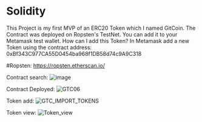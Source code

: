# Solidity
This Project is my first MVP of an ERC20 Token which I named GitCoin. The Contract was deployed on Ropsten's TestNet. You can add it to your Metamask test wallet. How can I add this Token? In Metamask add a new Token using the contract address: 0xBf343C977CA55D0454ba968f1DB58d74c9A9C318 

#Ropsten: https://ropsten.etherscan.io/

Contract search:
![image](https://user-images.githubusercontent.com/19257853/181159566-95b474d4-dcbf-45f2-9b45-06bdaa7a07c1.png)

Contract Deployed:
![GTC06](https://user-images.githubusercontent.com/19257853/150061846-d7197bfb-a50b-4df5-a9aa-652a737ae21d.png)

Token add:
![GTC_IMPORT_TOKENS](https://user-images.githubusercontent.com/19257853/150061862-74a882b6-7e97-48de-99bf-937d436977ec.png)

Token view:
![Token_view](https://user-images.githubusercontent.com/19257853/150061976-8f692da9-46d0-42f8-a21e-b0e89a6cda83.png)

